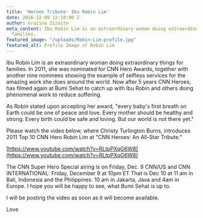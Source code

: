 ```yaml
---
title: 'Heroes Tribute: Ibu Robin Lim'
date: 2016-12-09 12:10:00 Z
author: Grazina Zizaite
meta_content: Ibu Robin Lim is an extraordinary woman doing extraordinary things for
  families.
featured_image: "/uploads/Robin-Lim-profile.jpg"
featured_alt: Profile Image of Robin Lim
---
```


Ibu Robin Lim is an extraordinary woman doing extraordinary things for families. In 2011, she was nominated for CNN Hero Awards, together with another nine nominees showing the example of selfless services for the amazing work she does around the world. Now after 5 years CNN Heroes, has filmed again at Bumi Sehat to catch up with Ibu Robin and others doing phenomenal work to reduce suffering. 

As Robin stated upon accepting her award, "every baby's first breath on Earth could be one of peace and love. Every mother should be healthy and strong. Every birth could be safe and loving. But our world is not there yet."

Please watch the video below, where Christy Turlington Burns, introduces 2011 Top 10 CNN Hero Robin Lim at "CNN Heroes: An All-Star Tribute.”

[https://www.youtube.com/watch?v=RLtpPXqG6W8](https://www.youtube.com/watch?v=RLtpPXqG6W8)

The CNN Super Hero Special airing is on Friday, Dec. 9 CNN/US and CNN INTERNATIONAL: Friday, December 9 at 10pm ET That is Dec 10 at 11 am in Bali, Indonesia and the Philippines. 10 am in Jakarta, Java and 4am in Europe. I hope you will be happy to see, what Bumi Sehat is up to.

I will be posting the video as soon as it will become available.

Love